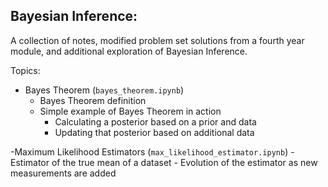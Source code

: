 ## Bayesian Inference:

A collection of notes, modified problem set solutions from a fourth year module, and additional exploration of Bayesian Inference.

Topics:

- Bayes Theorem (```bayes_theorem.ipynb```)
    - Bayes Theorem definition
    - Simple example of Bayes Theorem in action
        - Calculating a posterior based on a prior and data
        - Updating that posterior based on additional data
        
-Maximum Likelihood Estimators (```max_likelihood_estimator.ipynb```)
    - Estimator of the true mean of a dataset
    - Evolution of the estimator as new measurements are added